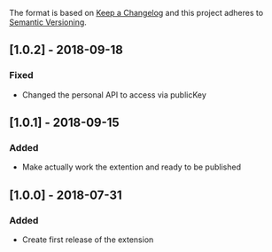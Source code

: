 The format is based on [Keep a Changelog](http://keepachangelog.com/) and this
project adheres to [Semantic Versioning](http://semver.org/).

## [1.0.2] - 2018-09-18
### Fixed
- Changed the personal API to access via publicKey

## [1.0.1] - 2018-09-15
### Added
- Make actually work the extention and ready to be published

## [1.0.0] - 2018-07-31
### Added
- Create first release of the extension
